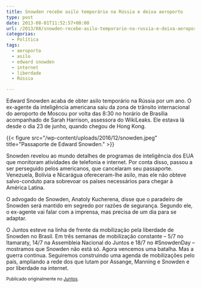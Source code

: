 ```yaml
---
title: Snowden recebe asilo temporário na Rússia e deixa aeroporto
type: post
date: 2013-08-01T11:52:57+00:00
url: /2013/08/snowden-recebe-asilo-temporario-na-russia-e-deixa-aeroporto/
categorias:
  - Política
tags:
  - aeroporto
  - asilo
  - edward snowden
  - internet
  - liberdade
  - Rússia

---
```

Edward Snowden acaba de obter asilo temporário na Rússia por um ano. O ex-agente da inteligência americana saiu da zona de trânsito internacional do aeroporto de Moscou por volta das 8:30 no horário de Brasília acompanhado de Sarah Harrison, assessora do WikiLeaks. Ele estava lá desde o dia 23 de junho, quando chegou de Hong Kong.

{{< figure src="/wp-content/uploads/2016/12/snowden.jpeg" title="Passaporte de Edward Snowden." >}}

Snowden revelou ao mundo detalhes de programas de inteligência dos EUA que monitoram atividades de telefonia e internet. Por conta disso, passou a ser perseguido pelos americanos, que cancelaram seu passaporte. Venezuela, Bolívia e Nicarágua ofereceram-lhe asilo, mas ele não obteve salvo-conduto para sobrevoar os países necessários para chegar à América Latina.

O advogado de Snowden, Anatoly Kucherena, disse que o paradeiro de Snowden será mantido em segredo por razões de segurança. Segundo ele, o ex-agente vai falar com a imprensa, mas precisa de um dia para se adaptar.

O Juntos esteve na linha de frente da mobilização pela liberdade de Snowden no Brasil. Em três semanas de mobilização constante – 5/7 no Itamaraty, 14/7 na Assembleia Nacional do Juntos e 18/7 no #SnowdenDay – mostramos que Snowden não está só. Agora vencemos uma batalha. Mas a guerra continua. Seguiremos construindo uma agenda de mobilizações pelo país, ampliando a rede dos que lutam por Assange, Manning e Snowden e por liberdade na internet.

<small>Publicado originalmente no <a href="https://juntos.org.br/2013/08/snowden-recebe-asilo-temporario-na-russia-e-deixa-aeroporto/">Juntos</a>.</small>

